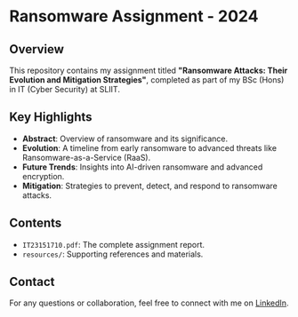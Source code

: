 # Ransomware Assignment - 2024

## Overview
This repository contains my assignment titled **"Ransomware Attacks: Their Evolution and Mitigation Strategies"**, completed as part of my BSc (Hons) in IT (Cyber Security) at SLIIT.

## Key Highlights
- **Abstract**: Overview of ransomware and its significance.
- **Evolution**: A timeline from early ransomware to advanced threats like Ransomware-as-a-Service (RaaS).
- **Future Trends**: Insights into AI-driven ransomware and advanced encryption.
- **Mitigation**: Strategies to prevent, detect, and respond to ransomware attacks.

## Contents
- `IT23151710.pdf`: The complete assignment report.
- `resources/`: Supporting references and materials.

## Contact
For any questions or collaboration, feel free to connect with me on [LinkedIn](www.linkedin.com/in/aazafritha).
